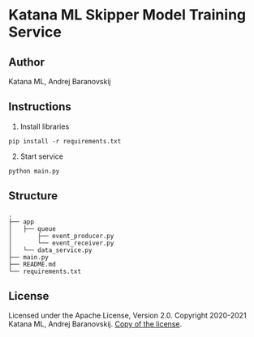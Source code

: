 # Katana ML Skipper Model Training Service

## Author

Katana ML, Andrej Baranovskij

## Instructions

1. Install libraries

```
pip install -r requirements.txt
```

2. Start service

```
python main.py
```

## Structure

```
.
├── app 
│   ├── queue
│       ├── event_producer.py
│       └── event_receiver.py
│   └── data_service.py
├── main.py
├── README.md
└── requirements.txt
```

## License

Licensed under the Apache License, Version 2.0. Copyright 2020-2021 Katana ML, Andrej Baranovskij. [Copy of the license](https://github.com/katanaml/katana-pipeline/blob/master/LICENSE).
